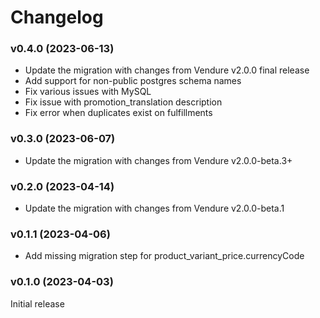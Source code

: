 # Changelog

### v0.4.0 (2023-06-13)

* Update the migration with changes from Vendure v2.0.0 final release
* Add support for non-public postgres schema names
* Fix various issues with MySQL
* Fix issue with promotion_translation description
* Fix error when duplicates exist on fulfillments

### v0.3.0 (2023-06-07)

* Update the migration with changes from Vendure v2.0.0-beta.3+

### v0.2.0 (2023-04-14)

* Update the migration with changes from Vendure v2.0.0-beta.1

### v0.1.1 (2023-04-06)

* Add missing migration step for product_variant_price.currencyCode

### v0.1.0 (2023-04-03)

Initial release
